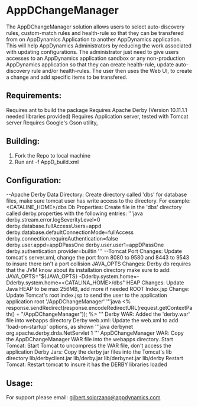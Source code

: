 AppDChangeManager
===========

The AppDChangeManager solution allows users to select auto-discovery rules, custom-match
rules and health-rule so that they can be transfered from on AppDynamics Application to
another AppDynamics application. This will help AppDynamics Administrators by reducing
the work associated with updating configurations. The administrator just need to give
users accesses to an AppDynamics application sandbox or any non-production AppDynamics
application so that they can create health-rule, update auto-discovery rule and/or
health-rules. The user then uses the Web UI, to create a change and add specific items
to be transfered.

Requirements:
------------
Requires ant to build the package
Requires Apache Derby (Version 10.11.1.1 needed libraries provided)
Requires Application server, tested with Tomcat server
Requires Google's Gson utility, 

Building:
--------
1. Fork the Repo to local machine
2. Run ant -f AppD_build.xml

Configuration:
-------------
--Apache Derby
    Data Directory: Create directory called 'dbs' for database files, make sure tomcat user 
	has write access to the directory. For example: <CATALINE_HOME>/dbs
    Db Properties: Create file in the 'dbs' directory called derby.properties with the 
	following entries:
    '''java
derby.stream.error.logSeverityLevel=0
derby.database.fullAccessUsers=appd
derby.database.defaultConnectionMode=fullAccess
derby.connection.requireAuthentication=false
derby.user.appd=appDPassOne
derby.user.user1=appDPassOne
derby.authentication.provider=builtin
    '''
--Tomcat
    Port Changes: Update tomcat's server.xml, change the port from 8080 to 9580 and 
	8443 to 9543 to insure there isn't a port collision
    JAVA_OPTS Changes: Derby db requires that the JVM know about its installation directory
	make sure to add:
	JAVA_OPTS="${JAVA_OPTS} -Dderby.system.home=-Dderby.system.home=<CATALINA_HOME>/dbs"
    HEAP Changes: Update Java HEAP to be max 256MB, add more if needed
    ROOT Index.jsp Change: Update Tomcat's root index.jsp to send the user to the application 
	application root '/AppDChangeManager'
'''java
<% response.sendRedirect(response.encodeRedirectURL(request.getContextPath() +
        "/AppDChangeManager")); %>
'''
    Derby WAR: Added the 'derby.war' file into webapps directory
    Derby web.xml: Update the web.xml to add 'load-on-startup' options, as shown
'''java
        <servlet-name> derbynet </servlet-name>
	<servlet-class> org.apache.derby.drda.NetServlet </servlet-class>
	<load-on-startup>1</load-on-startup>
'''
    AppDChangeManager WAR: Copy the AppDChangeManager WAR file into the webapps directory.
    Start Tomcat: Start Tomcat to uncompress the WAR file, don't access the application
    Derby Jars: Copy the derby jar files into the Tomcat's lib directory lib/derbyclient.jar  lib/derby.jar  lib/derbynet.jar lib/derby
    Restart Tomcat: Restart tomcat to insure it has the DERBY libraries loaded
  



Usage:
-----



For support please email: gilbert.solorzano@appdynamics.com
